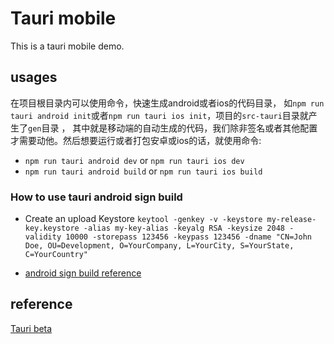 # Tauri mobile
This is a tauri mobile demo.

## usages
在项目根目录内可以使用命令，快速生成android或者ios的代码目录，
如`npm run tauri android init`或者`npm run tauri ios init`，项目的`src-tauri`目录就产生了`gen`目录 ，
其中就是移动端的自动生成的代码，我们除非签名或者其他配置才需要动他。然后想要运行或者打包安卓或ios的话，就使用命令:
- `npm run tauri android dev` or `npm run tauri ios dev`
- `npm run tauri android build` or `npm run tauri ios build`

### How to use tauri android sign build
- Create an upload Keystore `keytool -genkey -v -keystore my-release-key.keystore -alias my-key-alias -keyalg RSA -keysize 2048 -validity 10000 -storepass 123456 -keypass 123456 -dname "CN=John Doe, OU=Development, O=YourCompany, L=YourCity, S=YourState, C=YourCountry"`

- [android sign build reference](https://next--tauri.netlify.app/next/guides/distribution/sign-android)

## reference
[Tauri beta](https://beta.tauri.app/)
